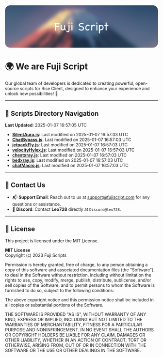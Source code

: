 ![Banner](.github/b.webp)

# 🌍 **We are Fuji Script**

Our global team of developers is dedicated to creating powerful, open-source scripts for Rise Client, designed to enhance your experience and unlock new possibilities! 🌟

---
<!-- SCRIPTS_NAVIGATION_START -->
## 📂 **Scripts Directory Navigation**

**Last Updated**: 2025-01-07 16:57:05 UTC

- **[SilentAura.js](scripts/SilentAura.js)**: Last modified on 2025-01-07 16:57:03 UTC
- **[ChatBypass.js](scripts/ChatBypass.js)**: Last modified on 2025-01-07 16:57:03 UTC
- **[jetpackFly.js](scripts/jetpackFly.js)**: Last modified on 2025-01-07 16:57:03 UTC
- **[velocityHylex.js](scripts/velocityHylex.js)**: Last modified on 2025-01-07 16:57:03 UTC
- **[chestxray.js](scripts/chestxray.js)**: Last modified on 2025-01-07 16:57:03 UTC
- **[bedxray.js](scripts/bedxray.js)**: Last modified on 2025-01-07 16:57:03 UTC
- **[chatMacro.js](scripts/chatMacro.js)**: Last modified on 2025-01-07 16:57:03 UTC

<!-- SCRIPTS_NAVIGATION_END -->

---

## 💬 **Contact Us**  
- 📬 **Support Email**: Reach out to us at [support@fujiscript.com](mailto:support@fujiscript.com) for any questions or assistance.  
- 💬 **Discord**: Contact **Leo728** directly at `Discord@leo728`.

---

## 📜 **License**

This project is licensed under the MIT License.  

**MIT License**  
Copyright (c) 2023 Fuji Scripts  

Permission is hereby granted, free of charge, to any person obtaining a copy of this software and associated documentation files (the "Software"), to deal in the Software without restriction, including without limitation the rights to use, copy, modify, merge, publish, distribute, sublicense, and/or sell copies of the Software, and to permit persons to whom the Software is furnished to do so, subject to the following conditions:  

The above copyright notice and this permission notice shall be included in all copies or substantial portions of the Software.  

THE SOFTWARE IS PROVIDED "AS IS", WITHOUT WARRANTY OF ANY KIND, EXPRESS OR IMPLIED, INCLUDING BUT NOT LIMITED TO THE WARRANTIES OF MERCHANTABILITY, FITNESS FOR A PARTICULAR PURPOSE AND NONINFRINGEMENT. IN NO EVENT SHALL THE AUTHORS OR COPYRIGHT HOLDERS BE LIABLE FOR ANY CLAIM, DAMAGES OR OTHER LIABILITY, WHETHER IN AN ACTION OF CONTRACT, TORT OR OTHERWISE, ARISING FROM, OUT OF OR IN CONNECTION WITH THE SOFTWARE OR THE USE OR OTHER DEALINGS IN THE SOFTWARE.  
